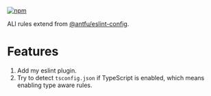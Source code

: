 [![npm](https://img.shields.io/npm/v/@lvjiaxuan/eslint-config)](https://www.npmjs.com/package/@lvjiaxuan/eslint-config)

ALl rules extend from [@antfu/eslint-config](https://github.com/antfu/eslint-config).

# Features
1. Add my eslint plugin.
2. Try to detect `tsconfig.json` if TypeScript is enabled, which means enabling type aware rules.
